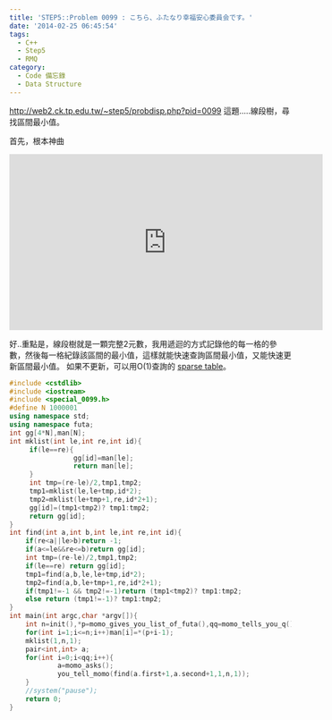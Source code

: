 ```yaml
---
title: 'STEP5::Problem 0099 : こちら、ふたなり幸福安心委員会です。'
date: '2014-02-25 06:45:54'
tags:
  - C++
  - Step5
  - RMQ
category:
  - Code 備忘錄
  - Data Structure
---
```



http://web2.ck.tp.edu.tw/~step5/probdisp.php?pid=0099
這題.....線段樹，尋找區間最小值。

<!--more-->

首先，根本神曲

<iframe width="560" height="315" src="https://www.youtube.com/embed/SuCFHxGJ9zQ" frameborder="0" allowfullscreen></iframe>

好..重點是，線段樹就是一顆完整2元數，我用遞迴的方式記錄他的每一格的參數，然後每一格紀錄該區間的最小值，這樣就能快速查詢區間最小值，又能快速更新區間最小值。 如果不更新，可以用O(1)查詢的 [sparse table](http://www.felix021.com/blog/read.php?1066)。 


``` c++
#include <cstdlib>
#include <iostream>
#include <special_0099.h>
#define N 1000001
using namespace std;
using namespace futa;
int gg[4*N],man[N];
int mklist(int le,int re,int id){
     if(le==re){
                gg[id]=man[le];
                return man[le];
     }
     int tmp=(re-le)/2,tmp1,tmp2;
     tmp1=mklist(le,le+tmp,id*2);
     tmp2=mklist(le+tmp+1,re,id*2+1);
     gg[id]=(tmp1<tmp2)? tmp1:tmp2;
     return gg[id];
}
int find(int a,int b,int le,int re,int id){
    if(re<a||le>b)return -1;
    if(a<=le&&re<=b)return gg[id];
    int tmp=(re-le)/2,tmp1,tmp2;
    if(le==re) return gg[id];
    tmp1=find(a,b,le,le+tmp,id*2);
    tmp2=find(a,b,le+tmp+1,re,id*2+1);
    if(tmp1!=-1 && tmp2!=-1)return (tmp1<tmp2)? tmp1:tmp2;
    else return (tmp1!=-1)? tmp1:tmp2;
}
int main(int argc,char *argv[]){
    int n=init(),*p=momo_gives_you_list_of_futa(),qq=momo_tells_you_q();
    for(int i=1;i<=n;i++)man[i]=*(p+i-1);
    mklist(1,n,1);
    pair<int,int> a;
    for(int i=0;i<qq;i++){
            a=momo_asks();
            you_tell_momo(find(a.first+1,a.second+1,1,n,1));
    }
    //system("pause");
    return 0;
} 
```